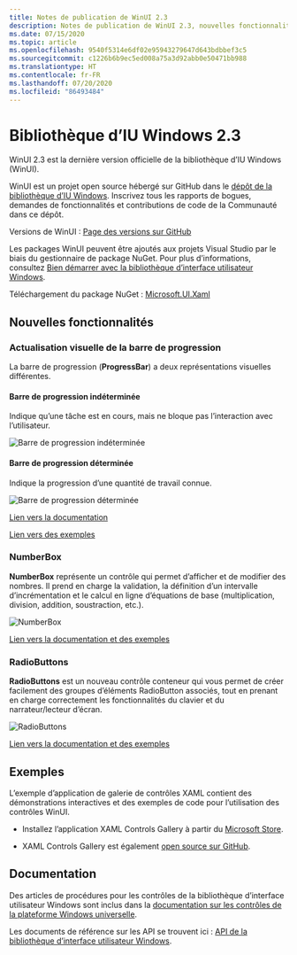 ```yaml
---
title: Notes de publication de WinUI 2.3
description: Notes de publication de WinUI 2.3, nouvelles fonctionnalités et corrections de bogues incluses.
ms.date: 07/15/2020
ms.topic: article
ms.openlocfilehash: 9540f5314e6df02e95943279647d643bdbbef3c5
ms.sourcegitcommit: c1226b6b9ec5ed008a75a3d92abb0e50471bb988
ms.translationtype: HT
ms.contentlocale: fr-FR
ms.lasthandoff: 07/20/2020
ms.locfileid: "86493484"
---
```

# <a name="windows-ui-library-23"></a>Bibliothèque d’IU Windows 2.3

WinUI 2.3 est la dernière version officielle de la bibliothèque d’IU Windows (WinUI).

WinUI est un projet open source hébergé sur GitHub dans le [dépôt de la bibliothèque d’IU Windows](https://aka.ms/winui). Inscrivez tous les rapports de bogues, demandes de fonctionnalités et contributions de code de la Communauté dans ce dépôt.

Versions de WinUI : [Page des versions sur GitHub](https://github.com/microsoft/microsoft-ui-xaml/releases)

Les packages WinUI peuvent être ajoutés aux projets Visual Studio par le biais du gestionnaire de package NuGet. Pour plus d’informations, consultez [Bien démarrer avec la bibliothèque d’interface utilisateur Windows](../getting-started.md).

Téléchargement du package NuGet : [Microsoft.UI.Xaml](https://www.nuget.org/packages/Microsoft.UI.Xaml)

## <a name="new-features"></a>Nouvelles fonctionnalités

### <a name="progress-bar-visual-refresh"></a>Actualisation visuelle de la barre de progression

La barre de progression (**ProgressBar**) a deux représentations visuelles différentes.

#### <a name="indeterminate-progress-bar"></a>Barre de progression indéterminée

Indique qu’une tâche est en cours, mais ne bloque pas l’interaction avec l’utilisateur.

![Barre de progression indéterminée](../images/IndeterminateProgressBar.gif)

#### <a name="determinate-progress-bar"></a>Barre de progression déterminée

Indique la progression d’une quantité de travail connue. 

![Barre de progression déterminée](../images/DeterminateProgressBar.gif)

[Lien vers la documentation](https://docs.microsoft.com/windows/uwp/design/controls-and-patterns/progress-controls)

[Lien vers des exemples](https://docs.microsoft.com/windows/uwp/design/controls-and-patterns/progress-controls#examples)

### <a name="numberbox"></a>NumberBox

**NumberBox** représente un contrôle qui permet d’afficher et de modifier des nombres. Il prend en charge la validation, la définition d’un intervalle d’incrémentation et le calcul en ligne d’équations de base (multiplication, division, addition, soustraction, etc.).

![NumberBox](../images/NumberBoxGif.gif)

[Lien vers la documentation et des exemples](https://docs.microsoft.com/windows/uwp/design/controls-and-patterns/number-box)

### <a name="radiobuttons"></a>RadioButtons

**RadioButtons** est un nouveau contrôle conteneur qui vous permet de créer facilement des groupes d’éléments RadioButton associés, tout en prenant en charge correctement les fonctionnalités du clavier et du narrateur/lecteur d’écran.

![RadioButtons](../images/RadioButtons.png)

[Lien vers la documentation et des exemples](https://github.com/microsoft/microsoft-ui-xaml-specs/blob/c8d3d3668af546091656dfc37436b13cd062f52d/active/radiobuttons/RadioButtons_Spec.md)

## <a name="examples"></a>Exemples

L’exemple d’application de galerie de contrôles XAML contient des démonstrations interactives et des exemples de code pour l’utilisation des contrôles WinUI.

* Installez l’application XAML Controls Gallery à partir du [Microsoft Store](
https://www.microsoft.com/p/xaml-controls-gallery/9msvh128x2zt).

* XAML Controls Gallery est également [open source sur GitHub](
https://github.com/Microsoft/Xaml-Controls-Gallery).

## <a name="documentation"></a>Documentation

Des articles de procédures pour les contrôles de la bibliothèque d’interface utilisateur Windows sont inclus dans la [documentation sur les contrôles de la plateforme Windows universelle](/windows/uwp/design/controls-and-patterns/).

Les documents de référence sur les API se trouvent ici : [API de la bibliothèque d’interface utilisateur Windows](/uwp/api/overview/winui/).
